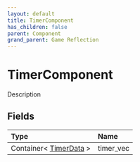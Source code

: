 ```yaml
---
layout: default
title: TimerComponent
has_children: false
parent: Component
grand_parent: Game Reflection
---
```

# TimerComponent
Description 

## Fields

| Type | Name |
|:----------|:--------------|
| Container< [TimerData](/riftbreaker-wiki/docs/game-reflection/classes/timer_data/) > | timer_vec |


